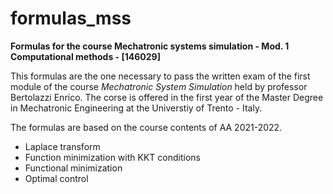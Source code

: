# formulas_mss

**Formulas for the course Mechatronic systems simulation - Mod. 1 Computational methods - [146029]**

This formulas are the one necessary to pass the written exam of the first module of the course *Mechatronic System Simulation* held by professor Bertolazzi Enrico.
The corse is offered in the first year of the Master Degree in Mechatronic Engineering at the Universtiy of Trento - Italy.

The formulas are based on the course contents of AA 2021-2022.
- Laplace transform
- Function minimization with KKT conditions
- Functional minimization
- Optimal control